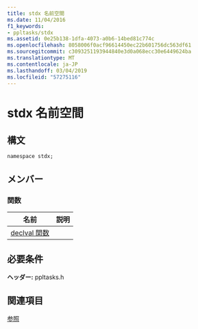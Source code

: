 ```yaml
---
title: stdx 名前空間
ms.date: 11/04/2016
f1_keywords:
- ppltasks/stdx
ms.assetid: 0e25b138-1dfa-4073-a0b6-14bed81c774c
ms.openlocfilehash: 8058006f0acf96614450ec22b601756dc563df61
ms.sourcegitcommit: c3093251193944840e3d0a068ecc30e6449624ba
ms.translationtype: MT
ms.contentlocale: ja-JP
ms.lasthandoff: 03/04/2019
ms.locfileid: "57275116"
---
```

# <a name="stdx-namespace"></a>stdx 名前空間

## <a name="syntax"></a>構文

```
namespace stdx;
```

## <a name="members"></a>メンバー

### <a name="functions"></a>関数

|名前|説明|
|----------|-----------------|
|[declval 関数](declval-function.md)||

## <a name="requirements"></a>必要条件

**ヘッダー:** ppltasks.h

## <a name="see-also"></a>関連項目

[参照](reference-concurrency-runtime.md)
